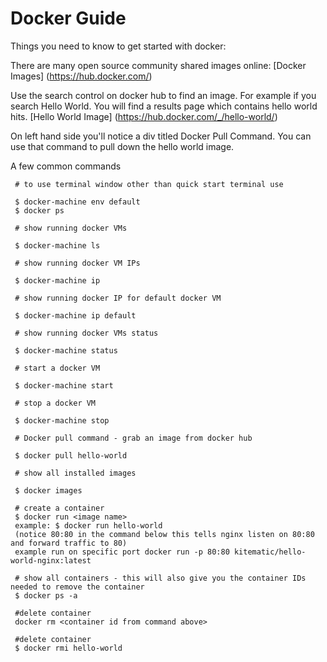 # Docker Guide
Things you need to know to get started with docker:

There are many open source community shared images online:
[Docker Images] (https://hub.docker.com/)

Use the search control on docker hub to find an image. For example if you search Hello World. You will find a results page which contains hello world hits. [Hello World Image] (https://hub.docker.com/_/hello-world/)

On left hand side you'll notice a div titled Docker Pull Command. You can use that command to pull down the hello world image.

A few common commands

     # to use terminal window other than quick start terminal use
     
     $ docker-machine env default
     $ docker ps
     
     # show running docker VMs
     
     $ docker-machine ls 
     
     # show running docker VM IPs
     
     $ docker-machine ip 
     
     # show running docker IP for default docker VM
     
     $ docker-machine ip default 
     
     # show running docker VMs status
     
     $ docker-machine status 
     
     # start a docker VM
     
     $ docker-machine start
     
     # stop a docker VM
     
     $ docker-machine stop
    
     # Docker pull command - grab an image from docker hub
     
     $ docker pull hello-world
     
     # show all installed images
     
     $ docker images
     
     # create a container
     $ docker run <image name> 
     example: $ docker run hello-world
     (notice 80:80 in the command below this tells nginx listen on 80:80 and forward traffic to 80)
     example run on specific port docker run -p 80:80 kitematic/hello-world-nginx:latest
     
     # show all containers - this will also give you the container IDs needed to remove the container
     $ docker ps -a
     
     #delete container
     docker rm <container id from command above>
    
     #delete container
     $ docker rmi hello-world
     
    

